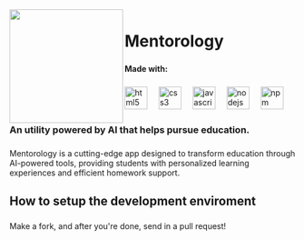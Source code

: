 <img align="left" height="200" src="https://i.ibb.co/Npb6XBF/M-1.png"  />

###

<h1 align="left">Mentorology</h1>

###

<h4 align="left">Made with:</h4>

###

<div align="left">
  <img src="https://cdn.jsdelivr.net/gh/devicons/devicon/icons/html5/html5-original.svg" height="40" alt="html5 logo"  />
  <img width="12" />
  <img src="https://cdn.jsdelivr.net/gh/devicons/devicon/icons/css3/css3-original.svg" height="40" alt="css3 logo"  />
  <img width="12" />
  <img src="https://cdn.jsdelivr.net/gh/devicons/devicon/icons/javascript/javascript-original.svg" height="40" alt="javascript logo"  />
  <img width="12" />
  <img src="https://cdn.jsdelivr.net/gh/devicons/devicon/icons/nodejs/nodejs-original.svg" height="40" alt="nodejs logo"  />
  <img width="12" />
  <img src="https://cdn.jsdelivr.net/gh/devicons/devicon/icons/npm/npm-original-wordmark.svg" height="40" alt="npm logo"  />
</div>

###

<h3 align="left">An utility powered by AI that helps pursue education.</h3>

###

<p align="left">Mentorology is a cutting-edge app designed to transform education through AI-powered tools, providing students with personalized learning experiences and efficient homework support.</p>

###

<h2 align="left">How to setup the development enviroment</h2>

###

<p align="left">Make a fork, and after you're done, send in a pull request!</p>

###